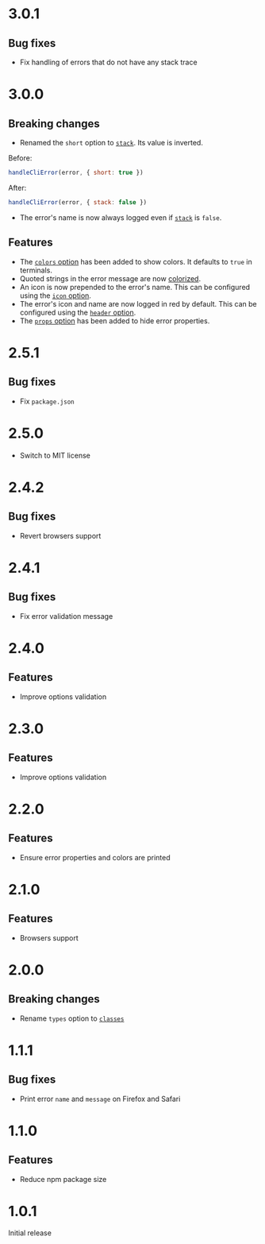 # 3.0.1

## Bug fixes

- Fix handling of errors that do not have any stack trace

# 3.0.0

## Breaking changes

- Renamed the `short` option to [`stack`](README.md#-stack). Its value is
  inverted.

Before:

```js
handleCliError(error, { short: true })
```

After:

```js
handleCliError(error, { stack: false })
```

- The error's name is now always logged even if [`stack`](README.md#-stack) is
  `false`.

## Features

- The [`colors` option](README.md#%EF%B8%8F-colors) has been added to show
  colors. It defaults to `true` in terminals.
- Quoted strings in the error message are now
  [colorized](README.md#%EF%B8%8F-colors).
- An icon is now prepended to the error's name. This can be configured using the
  [`icon` option](README.md#-icon).
- The error's icon and name are now logged in red by default. This can be
  configured using the [`header` option](README.md#-header).
- The [`props` option](README.md#-props) has been added to hide error
  properties.

# 2.5.1

## Bug fixes

- Fix `package.json`

# 2.5.0

- Switch to MIT license

# 2.4.2

## Bug fixes

- Revert browsers support

# 2.4.1

## Bug fixes

- Fix error validation message

# 2.4.0

## Features

- Improve options validation

# 2.3.0

## Features

- Improve options validation

# 2.2.0

## Features

- Ensure error properties and colors are printed

# 2.1.0

## Features

- Browsers support

# 2.0.0

## Breaking changes

- Rename `types` option to [`classes`](README.md#-classes)

# 1.1.1

## Bug fixes

- Print error `name` and `message` on Firefox and Safari

# 1.1.0

## Features

- Reduce npm package size

# 1.0.1

Initial release
